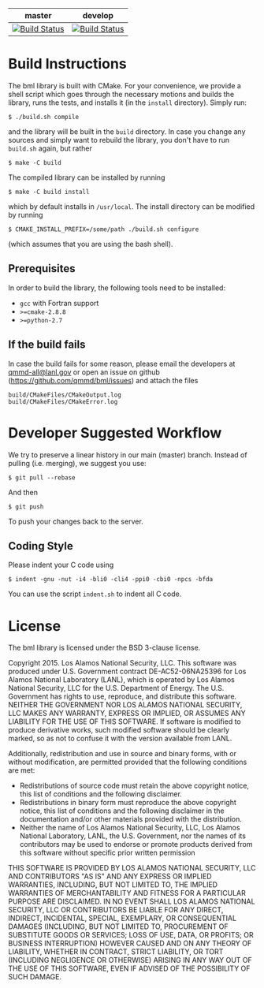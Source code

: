 | master | develop |
| ------ | ------- |
| [![Build Status](https://travis-ci.org/qmmd/bml.svg?branch=master)](https://travis-ci.org/qmmd/bml) | [![Build Status](https://travis-ci.org/qmmd/bml.svg?branch=develop)](https://travis-ci.org/qmmd/bml) |

# Build Instructions #

The bml library is built with CMake.  For your convenience, we provide
a shell script which goes through the necessary motions and builds the
library, runs the tests, and installs it (in the `install` directory).
Simply run:

    $ ./build.sh compile

and the library will be built in the `build` directory.  In case you
change any sources and simply want to rebuild the library, you don't
have to run `build.sh` again, but rather

    $ make -C build

The compiled library can be installed by running

    $ make -C build install

which by default installs in `/usr/local`.  The install directory can
be modified by running

    $ CMAKE_INSTALL_PREFIX=/some/path ./build.sh configure

(which assumes that you are using the bash shell).

## Prerequisites ##

In order to build the library, the following tools need to be installed:

  - `gcc` with Fortran support
  - `>=cmake-2.8.8`
  - `>=python-2.7`

## If the build fails ##

In case the build fails for some reason, please email the developers
at <qmmd-all@lanl.gov> or open an issue on github
(https://github.com/qmmd/bml/issues) and attach the files

    build/CMakeFiles/CMakeOutput.log
    build/CMakeFiles/CMakeError.log

# Developer Suggested Workflow #

We try to preserve a linear history in our main (master)
branch. Instead of pulling (i.e. merging), we suggest you use:

    $ git pull --rebase

And then

    $ git push

To push your changes back to the server.

## Coding Style ##

Please indent your C code using

    $ indent -gnu -nut -i4 -bli0 -cli4 -ppi0 -cbi0 -npcs -bfda

You can use the script `indent.sh` to indent all C code.

# License #

The bml library is licensed under the BSD 3-clause license.

Copyright 2015. Los Alamos National Security, LLC. This software was
produced under U.S. Government contract DE-AC52-06NA25396 for Los
Alamos National Laboratory (LANL), which is operated by Los Alamos
National Security, LLC for the U.S. Department of Energy. The
U.S. Government has rights to use, reproduce, and distribute this
software.  NEITHER THE GOVERNMENT NOR LOS ALAMOS NATIONAL SECURITY,
LLC MAKES ANY WARRANTY, EXPRESS OR IMPLIED, OR ASSUMES ANY LIABILITY
FOR THE USE OF THIS SOFTWARE.  If software is modified to produce
derivative works, such modified software should be clearly marked, so
as not to confuse it with the version available from LANL.

Additionally, redistribution and use in source and binary forms, with
or without modification, are permitted provided that the following
conditions are met:
- Redistributions of source code must retain the above copyright
  notice, this list of conditions and the following disclaimer.
- Redistributions in binary form must reproduce the above copyright
  notice, this list of conditions and the following disclaimer in the
  documentation and/or other materials provided with the distribution.
- Neither the name of Los Alamos National Security, LLC, Los Alamos
  National Laboratory, LANL, the U.S. Government, nor the names of its
  contributors may be used to endorse or promote products derived from
  this software without specific prior written permission

THIS SOFTWARE IS PROVIDED BY LOS ALAMOS NATIONAL SECURITY, LLC AND
CONTRIBUTORS "AS IS" AND ANY EXPRESS OR IMPLIED WARRANTIES, INCLUDING,
BUT NOT LIMITED TO, THE IMPLIED WARRANTIES OF MERCHANTABILITY AND
FITNESS FOR A PARTICULAR PURPOSE ARE DISCLAIMED. IN NO EVENT SHALL LOS
ALAMOS NATIONAL SECURITY, LLC OR CONTRIBUTORS BE LIABLE FOR ANY
DIRECT, INDIRECT, INCIDENTAL, SPECIAL, EXEMPLARY, OR CONSEQUENTIAL
DAMAGES (INCLUDING, BUT NOT LIMITED TO, PROCUREMENT OF SUBSTITUTE
GOODS OR SERVICES; LOSS OF USE, DATA, OR PROFITS; OR BUSINESS
INTERRUPTION) HOWEVER CAUSED AND ON ANY THEORY OF LIABILITY, WHETHER
IN CONTRACT, STRICT LIABILITY, OR TORT (INCLUDING NEGLIGENCE OR
OTHERWISE) ARISING IN ANY WAY OUT OF THE USE OF THIS SOFTWARE, EVEN IF
ADVISED OF THE POSSIBILITY OF SUCH DAMAGE.
